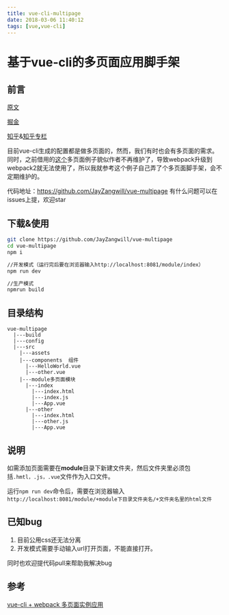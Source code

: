 ```yaml
---
title: vue-cli-multipage
date: 2018-03-06 11:40:12
tags: [vue,vue-cli]
---
```

# 基于vue-cli的多页面应用脚手架

## 前言

[原文](https://jayzangwill.github.io/blog/2018/03/06/vue-cli-multipage/#more)

[掘金](https://juejin.im/post/5a9e1716f265da237a4c85f9)

[知乎](https://zhuanlan.zhihu.com/p/34272390)&[知乎专栏](https://zhuanlan.zhihu.com/jayzangwill)

目前vue-cli生成的配置都是做多页面的，然而，我们有时也会有多页面的需求。
同时，之前借用的[这个](https://github.com/breezefeng/vue-cli-multipage)多页面例子貌似作者不再维护了，导致webpack升级到webpack2就无法使用了，所以我就参考这个例子自己弄了个多页面脚手架，会不定期维护的。

代码地址：https://github.com/JayZangwill/vue-multipage
有什么问题可以在issues上提，欢迎star

<!-- more -->

## 下载&使用

``` bash
git clone https://github.com/JayZangwill/vue-multipage
cd vue-multipage
npm i

//开发模式（运行完后要在浏览器输入http://localhost:8081/module/index）
npm run dev

//生产模式
npmrun build
```
## 目录结构
```
vue-multipage
  |---build
  |---config
  |---src
    |---assets   
    |---components  组件
      |---HelloWorld.vue
      |---other.vue
    |---module多页面模块
      |---index  
        |---index.html
        |---index.js
        |---App.vue
      |---other
        |---index.html
        |---other.js
        |---App.vue
```

## 说明

如需添加页面需要在**module**目录下新建文件夹，然后文件夹里必须包括`.hmtl，.js，.vue`文件作为入口文件。

运行`npm run dev`命令后，需要在浏览器输入`http://localhost:8081/module/+module下目录文件夹名/+文件夹名里的html文件`

## 已知bug

1. 目前公用css还无法分离
2. 开发模式需要手动输入url打开页面，不能直接打开。

同时也欢迎提代码pull来帮助我解决bug

## 参考

[vue-cli + webpack 多页面实例应用](http://www.cnblogs.com/fengyuqing/p/vue_cli_webpack.html)


